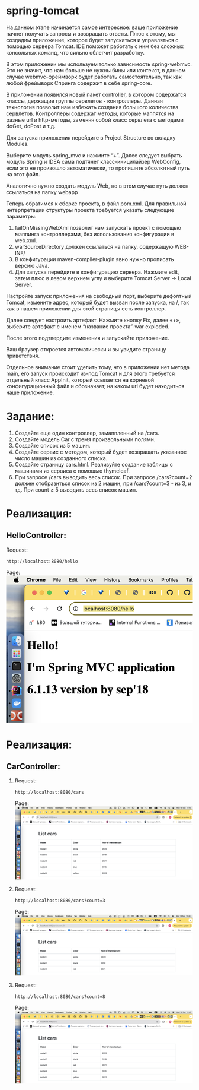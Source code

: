 # spring-tomcat

На данном этапе начинается самое интересное: ваше приложение начнет получать запросы и возвращать ответы. Плюс к этому,
мы создадим приложение, которое будет запускаться и управляться с помощью сервера Tomcat. IDE поможет работать с ним без
сложных консольных команд, что сильно облегчит разработку.

В этом приложении мы используем только зависимость spring-webmvc. Это не значит, что нам больше не нужны бины или
контекст, в данном случае webmvc-фреймворк будет работать самостоятельно, так как любой фреймворк Спринга содержит в
себе spring-core.

В приложении появился новый пакет controller, в котором содержатся классы, держащие группы сервлетов - контроллеры.
Данная технология позволит нам избежать создания большого количества сервлетов. Контроллеры содержат методы, которые
маппятся на разные url и http-методы, заменяя собой класс сервлета с методами doGet, doPost и т.д.

Для запуска приложения перейдите в Project Structure во вкладку Modules.

Выберите модуль spring_mvc и нажмите “+”. Далее следует выбрать модуль Spring и IDEA сама подтянет класс-иницилайзер
WebConfig, если это не произошло автоматически, то пропишите абсолютный путь на этот файл.

Аналогично нужно создать модуль Web, но в этом случае путь должен ссылаться на папку webapp

Теперь обратимся к сборке проекта, в файл pom.xml. Для правильной интерпретации структуры проекта требуется указать
следующие параметры:

1. failOnMissingWebXml позволит нам запускать проект с помощью маппинга контроллерами, без использования конфигурации в
   web.xml.
2. warSourceDirectory должен ссылаться на папку, содержащую WEB-INF/
3. В конфигурации maven-compiler-plugin явно нужно прописать версию Java.
4. Для запуска перейдите в конфигурацию сервера. Нажмите edit, затем плюс в левом верхнем углу и выберите Tomcat Server
   -> Local Server.

Настройте запуск приложения на свободный порт, выберите дефолтный Tomcat, измените адрес, который будет вызван после
запуска, на /, так как в нашем приложении для этой страницы есть контроллер.

Далее следует настроить артефакт. Нажмите кнопку Fix, далее «+», выберите артефакт с именем “название проекта”-war
exploded.

После этого подтвердите изменения и запускайте приложение.

Ваш браузер откроется автоматически и вы увидите страницу приветствия.

Отдельное внимание стоит уделить тому, что в приложении нет метода main, его запуск происходит из-под Tomcat и для этого
требуется отдельный класс AppInit, который ссылается на корневой конфигурационный файл и обозначает, на каком url будет
находиться наше приложение.

# Задание:

1. Создайте еще один контроллер, замаппленный на /cars.
2. Создайте модель Car с тремя произвольными полями.
3. Создайте список из 5 машин.
4. Создайте сервис с методом, который будет возвращать указанное число машин из созданного списка.
5. Создайте страницу cars.html. Реализуйте создание таблицы с машинами из сервиса с помощью thymeleaf.
6. При запросе /cars выводить весь список. При запросе /cars?count=2 должен отобразиться список из 2 машин, при
   /cars?count=3 - из 3, и тд. При count ≥ 5 выводить весь список машин.

# Реализация:

## HelloController:

Request:

```
http://localhost:8080/hello
```

Page:
![pageHello](img/hello.png)

# Реализация:

## CarController:

1. Request:

   ```
   http://localhost:8080/cars
   ```

   Page:
   ![pageHello](img/car_all.png)

2. Request:

   ```
   http://localhost:8080/cars?count=3
   ```

   Page:
   ![pageCar](img/car_3.png)

3. Request:

   ```
   http://localhost:8080/cars?count=8
   ```

   Page:
   ![pageCar](img/car_all.png)